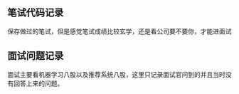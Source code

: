 ## 笔试代码记录
保存做过的笔试，但是感觉笔试成绩比较玄学，还是看公司要不要你，才能进面试

## 面试问题记录
面试主要看机器学习八股以及推荐系统八股，这里只记录面试官问到的并且当时没有回答上来的问题。